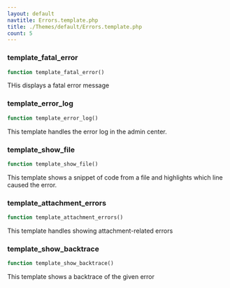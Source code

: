 ```yaml
---
layout: default
navtitle: Errors.template.php
title: ./Themes/default/Errors.template.php
count: 5
---
```


### template_fatal_error

```php
function template_fatal_error()
```
THis displays a fatal error message



### template_error_log

```php
function template_error_log()
```
This template handles the error log in the admin center.



### template_show_file

```php
function template_show_file()
```
This template shows a snippet of code from a file and highlights which line caused the error.



### template_attachment_errors

```php
function template_attachment_errors()
```
This template handles showing attachment-related errors



### template_show_backtrace

```php
function template_show_backtrace()
```
This template shows a backtrace of the given error



